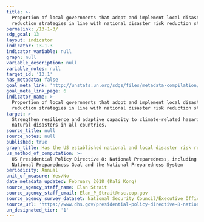 ```yaml
---
title: >-
  Proportion of local governments that adopt and implement local disaster risk
  reduction strategies in line with national disaster risk reduction strategies
permalink: /13-1-3/
sdg_goal: 13
layout: indicator
indicator: 13.1.3
indicator_variable: null
graph: null
variable_description: null
variable_notes: null
target_id: '13.1'
has_metadata: false
goal_meta_link: 'http://unstats.un.org/sdgs/files/metadata-compilation/Metadata-Goal-13.pdf'
goal_meta_link_page: 6
indicator_name: >-
  Proportion of local governments that adopt and implement local disaster risk
  reduction strategies in line with national disaster risk reduction strategies
target: >-
  Strengthen resilience and adaptive capacity to climate-related hazards and
  natural disasters in all countries.
source_title: null
source_notes: null
published: true
graph_title: Has the US established national and local disaster risk reduction strategies?
us_method_of_computation: >-
  US Presidential Policy Directive 8: National Preparedness, including the
  National Preparedness Goal and the National Preparedness System
periodicity: Annual
unit_of_measure: Yes/No
date_metadata_updated: February 2018 (Kali Kong)
source_agency_staff_name: Elan Strait
source_agency_staff_email: Elan_P_Strait@nsc.eop.gov
source_agency_survey_dataset: National Security Council/Executive Office of the President
source_url: 'https://www.dhs.gov/presidential-policy-directive-8-national-preparedness'
un_designated_tier: '1'
---
```

